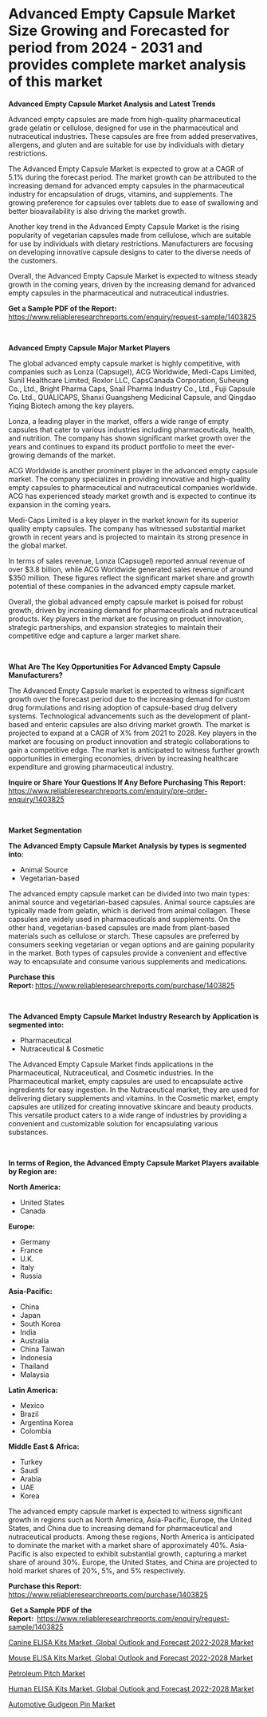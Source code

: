 <p><h1>Advanced Empty Capsule Market Size Growing and Forecasted for period from 2024 - 2031 and provides complete market analysis of this market</h1></p><p><strong>Advanced Empty Capsule Market Analysis and Latest Trends</strong></p>
<p><p>Advanced empty capsules are made from high-quality pharmaceutical grade gelatin or cellulose, designed for use in the pharmaceutical and nutraceutical industries. These capsules are free from added preservatives, allergens, and gluten and are suitable for use by individuals with dietary restrictions.</p><p>The Advanced Empty Capsule Market is expected to grow at a CAGR of 5.1% during the forecast period. The market growth can be attributed to the increasing demand for advanced empty capsules in the pharmaceutical industry for encapsulation of drugs, vitamins, and supplements. The growing preference for capsules over tablets due to ease of swallowing and better bioavailability is also driving the market growth.</p><p>Another key trend in the Advanced Empty Capsule Market is the rising popularity of vegetarian capsules made from cellulose, which are suitable for use by individuals with dietary restrictions. Manufacturers are focusing on developing innovative capsule designs to cater to the diverse needs of the customers.</p><p>Overall, the Advanced Empty Capsule Market is expected to witness steady growth in the coming years, driven by the increasing demand for advanced empty capsules in the pharmaceutical and nutraceutical industries.</p></p>
<p><strong>Get a Sample PDF of the Report:&nbsp;</strong> <a href="https://www.reliableresearchreports.com/enquiry/request-sample/1403825">https://www.reliableresearchreports.com/enquiry/request-sample/1403825</a></p>
<p>&nbsp;</p>
<p><strong>Advanced Empty Capsule Major Market Players</strong></p>
<p><p>The global advanced empty capsule market is highly competitive, with companies such as Lonza (Capsugel), ACG Worldwide, Medi-Caps Limited, Sunil Healthcare Limited, Roxlor LLC, CapsCanada Corporation, Suheung Co., Ltd., Bright Pharma Caps, Snail Pharma Industry Co., Ltd., Fuji Capsule Co. Ltd., QUALICAPS, Shanxi Guangsheng Medicinal Capsule, and Qingdao Yiqing Biotech among the key players.</p><p>Lonza, a leading player in the market, offers a wide range of empty capsules that cater to various industries including pharmaceuticals, health, and nutrition. The company has shown significant market growth over the years and continues to expand its product portfolio to meet the ever-growing demands of the market.</p><p>ACG Worldwide is another prominent player in the advanced empty capsule market. The company specializes in providing innovative and high-quality empty capsules to pharmaceutical and nutraceutical companies worldwide. ACG has experienced steady market growth and is expected to continue its expansion in the coming years.</p><p>Medi-Caps Limited is a key player in the market known for its superior quality empty capsules. The company has witnessed substantial market growth in recent years and is projected to maintain its strong presence in the global market.</p><p>In terms of sales revenue, Lonza (Capsugel) reported annual revenue of over $3.8 billion, while ACG Worldwide generated sales revenue of around $350 million. These figures reflect the significant market share and growth potential of these companies in the advanced empty capsule market.</p><p>Overall, the global advanced empty capsule market is poised for robust growth, driven by increasing demand for pharmaceuticals and nutraceutical products. Key players in the market are focusing on product innovation, strategic partnerships, and expansion strategies to maintain their competitive edge and capture a larger market share.</p></p>
<p>&nbsp;</p>
<p><strong>What Are The Key Opportunities For Advanced Empty Capsule Manufacturers?</strong></p>
<p><p>The Advanced Empty Capsule market is expected to witness significant growth over the forecast period due to the increasing demand for custom drug formulations and rising adoption of capsule-based drug delivery systems. Technological advancements such as the development of plant-based and enteric capsules are also driving market growth. The market is projected to expand at a CAGR of X% from 2021 to 2028. Key players in the market are focusing on product innovation and strategic collaborations to gain a competitive edge. The market is anticipated to witness further growth opportunities in emerging economies, driven by increasing healthcare expenditure and growing pharmaceutical industry.</p></p>
<p><strong>Inquire or Share Your Questions If Any Before Purchasing This Report:</strong> <a href="https://www.reliableresearchreports.com/enquiry/pre-order-enquiry/1403825">https://www.reliableresearchreports.com/enquiry/pre-order-enquiry/1403825</a></p>
<p>&nbsp;</p>
<p><strong>Market Segmentation</strong></p>
<p><strong>The Advanced Empty Capsule Market Analysis by types is segmented into:</strong></p>
<p><ul><li>Animal Source</li><li>Vegetarian-based</li></ul></p>
<p><p>The advanced empty capsule market can be divided into two main types: animal source and vegetarian-based capsules. Animal source capsules are typically made from gelatin, which is derived from animal collagen. These capsules are widely used in pharmaceuticals and supplements. On the other hand, vegetarian-based capsules are made from plant-based materials such as cellulose or starch. These capsules are preferred by consumers seeking vegetarian or vegan options and are gaining popularity in the market. Both types of capsules provide a convenient and effective way to encapsulate and consume various supplements and medications.</p></p>
<p><strong>Purchase this Report:&nbsp;</strong><a href="https://www.reliableresearchreports.com/purchase/1403825">https://www.reliableresearchreports.com/purchase/1403825</a></p>
<p>&nbsp;</p>
<p><strong>The Advanced Empty Capsule Market Industry Research by Application is segmented into:</strong></p>
<p><ul><li>Pharmaceutical</li><li>Nutraceutical & Cosmetic</li></ul></p>
<p><p>The Advanced Empty Capsule Market finds applications in the Pharmaceutical, Nutraceutical, and Cosmetic industries. In the Pharmaceutical market, empty capsules are used to encapsulate active ingredients for easy ingestion. In the Nutraceutical market, they are used for delivering dietary supplements and vitamins. In the Cosmetic market, empty capsules are utilized for creating innovative skincare and beauty products. This versatile product caters to a wide range of industries by providing a convenient and customizable solution for encapsulating various substances.</p></p>
<p>&nbsp;</p>
<p><strong>In terms of Region, the Advanced Empty Capsule Market Players available by Region are:</strong></p>
<p>
    <p> <strong> North America: </strong>
        <ul>
            <li>United States</li>
            <li>Canada</li>
        </ul>
        </p> 
    <p> <strong> Europe: </strong>
        <ul>
            <li>Germany</li>
            <li>France</li>
            <li>U.K.</li>
            <li>Italy</li>
            <li>Russia</li>
        </ul>
        </p> 
    <p> <strong> Asia-Pacific: </strong>
        <ul>
            <li>China</li>
            <li>Japan</li>
            <li>South Korea</li>
            <li>India</li>
            <li>Australia</li>
            <li>China Taiwan</li>
            <li>Indonesia</li>
            <li>Thailand</li>
            <li>Malaysia</li>
        </ul>
        </p> 
    <p> <strong> Latin America: </strong>
        <ul>
            <li>Mexico</li>
            <li>Brazil</li>
            <li>Argentina Korea</li>
            <li>Colombia</li>
        </ul>
        </p> 
    <p> <strong> Middle East & Africa: </strong>
        <ul>
            <li>Turkey</li>
            <li>Saudi</li>
            <li>Arabia</li>
            <li>UAE</li>
            <li>Korea</li>
        </ul>
    </p>
    </p>
<p><p>The advanced empty capsule market is expected to witness significant growth in regions such as North America, Asia-Pacific, Europe, the United States, and China due to increasing demand for pharmaceutical and nutraceutical products. Among these regions, North America is anticipated to dominate the market with a market share of approximately 40%. Asia-Pacific is also expected to exhibit substantial growth, capturing a market share of around 30%. Europe, the United States, and China are projected to hold market shares of 20%, 5%, and 5% respectively.</p></p>
<p><strong>Purchase this Report: </strong><a href="https://www.reliableresearchreports.com/purchase/1403825">https://www.reliableresearchreports.com/purchase/1403825</a></p>
<p>&nbsp;<strong>Get a Sample PDF of the Report:&nbsp;&nbsp;</strong><a href="https://www.reliableresearchreports.com/enquiry/request-sample/1403825">https://www.reliableresearchreports.com/enquiry/request-sample/1403825</a></p>
<p><strong></strong></p>
<p><p><a href="https://bubble-tree-ea4.notion.site/Canine-ELISA-Kits-Market-Global-Outlook-and-Forecast-2022-2028-Market-Size-Growing-and-Forecasted-f-9bc36f6bc06d42c99f33411dad332e56">Canine ELISA Kits Market, Global Outlook and Forecast 2022-2028 Market</a></p><p><a href="https://woozy-pyroraptor-a1f.notion.site/Mouse-ELISA-Kits-Market-Global-Outlook-and-Forecast-2022-2028-Market-Size-Share-Trends-Analysis--64281f7a91604061bbddfcffe768b43e">Mouse ELISA Kits Market, Global Outlook and Forecast 2022-2028 Market</a></p><p><a href="https://view.publitas.com/reportprime-1/petroleum-pitch-market-furnish-information-about-market-size-market-share-market-dynamics-and-projections-spanning-from-2024-to-2031/">Petroleum Pitch Market</a></p><p><a href="https://automatic-knee-4c7.notion.site/Human-ELISA-Kits-Market-Global-Outlook-and-Forecast-2022-2028-Market-Size-Share-Trends-Analysis--9741a412269f41349d21bf06ec4d3efb">Human ELISA Kits Market, Global Outlook and Forecast 2022-2028 Market</a></p><p><a href="https://view.publitas.com/reportprime-1/automotive-gudgeon-pin-market-analysis-and-market-size-global-industry-overview-market-segmentation-and-forecast-2024-to-2031/">Automotive Gudgeon Pin Market</a></p></p>
